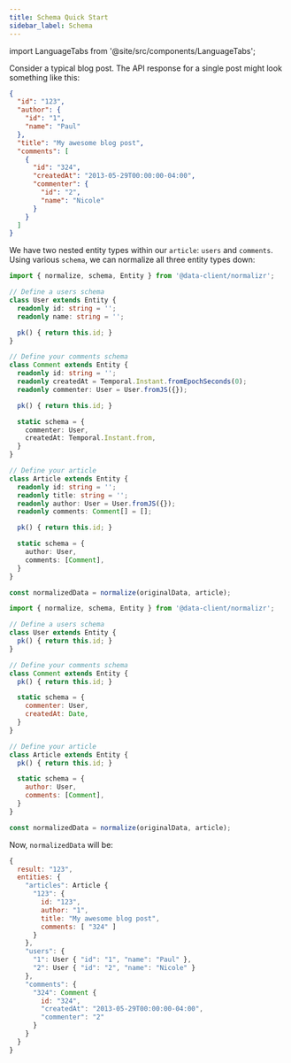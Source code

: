 ```yaml
---
title: Schema Quick Start
sidebar_label: Schema
---
```

import LanguageTabs from '@site/src/components/LanguageTabs';


Consider a typical blog post. The API response for a single post might look something like this:

```json
{
  "id": "123",
  "author": {
    "id": "1",
    "name": "Paul"
  },
  "title": "My awesome blog post",
  "comments": [
    {
      "id": "324",
      "createdAt": "2013-05-29T00:00:00-04:00",
      "commenter": {
        "id": "2",
        "name": "Nicole"
      }
    }
  ]
}
```

We have two nested entity types within our `article`: `users` and `comments`. Using various `schema`, we can normalize all three entity types down:

<LanguageTabs>

```typescript
import { normalize, schema, Entity } from '@data-client/normalizr';

// Define a users schema
class User extends Entity {
  readonly id: string = '';
  readonly name: string = '';

  pk() { return this.id; }
}

// Define your comments schema
class Comment extends Entity {
  readonly id: string = '';
  readonly createdAt = Temporal.Instant.fromEpochSeconds(0);
  readonly commenter: User = User.fromJS({});

  pk() { return this.id; }

  static schema = {
    commenter: User,
    createdAt: Temporal.Instant.from,
  }
}

// Define your article
class Article extends Entity {
  readonly id: string = '';
  readonly title: string = '';
  readonly author: User = User.fromJS({});
  readonly comments: Comment[] = [];

  pk() { return this.id; }

  static schema = {
    author: User,
    comments: [Comment],
  }
}

const normalizedData = normalize(originalData, article);
```

```javascript
import { normalize, schema, Entity } from '@data-client/normalizr';

// Define a users schema
class User extends Entity {
  pk() { return this.id; }
}

// Define your comments schema
class Comment extends Entity {
  pk() { return this.id; }

  static schema = {
    commenter: User,
    createdAt: Date,
  }
}

// Define your article
class Article extends Entity {
  pk() { return this.id; }

  static schema = {
    author: User,
    comments: [Comment],
  }
}

const normalizedData = normalize(originalData, article);
```

</LanguageTabs>

Now, `normalizedData` will be:

```js
{
  result: "123",
  entities: {
    "articles": Article {
      "123": {
        id: "123",
        author: "1",
        title: "My awesome blog post",
        comments: [ "324" ]
      }
    },
    "users": {
      "1": User { "id": "1", "name": "Paul" },
      "2": User { "id": "2", "name": "Nicole" }
    },
    "comments": {
      "324": Comment {
        id: "324",
        "createdAt": "2013-05-29T00:00:00-04:00",
        "commenter": "2"
      }
    }
  }
}
```
